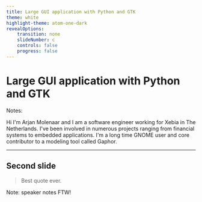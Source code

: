 ```yaml
---
title: Large GUI application with Python and GTK
theme: white
highlight-theme: atom-one-dark
revealOptions:
    transition: none
    slideNumber: c
    controls: false
    progress: false
---
```


# Large GUI application with Python and GTK

Notes:

Hi I'm Arjan Molenaar and I am a software engineer working for Xebia in The
Netherlands. I've been involved in numerous projects ranging from financial
systems to embedded applications. I'm a long time GNOME user and core
contributor to a modeling tool called Gaphor.

---

## Second slide

> Best quote ever.

Note: speaker notes FTW!

